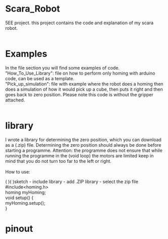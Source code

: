# Scara_Robot
5EE project. this project contains the code and explanation of my scara robot.<br />
<br />
# Examples
In the file section you will find some examples of code.<br />
"How_To_Use_Library": file on how to perform only homing with arduino code, can be used as a template.<br />
"Pick_up_simulation": file with example where the robot does a homing then does a simulation of how it would pick up a cube, then puts it right and then goes back to zero position. Please note this code is without the gripper attached.<br />
<br />
# library
I wrote a library for determining the zero position, which you can download as a (.zip) file. Determining the zero position should always be done before starting a programme. Attention: the programme does not ensure that while running the programme in the (void loop) the motors are limited keep in mind that you do not turn too far to the left or right.<br />
<br />
How to use:<br />

(&nbsp;)(&nbsp;)sketch - include library - add .ZIP library - select the zip file<br />
#include<homing.h><br />
homing myHoming;<br />
void setup() {<br />
myHoming.setup();<br />
}<br />
# pinout
